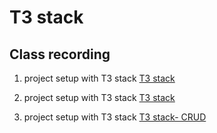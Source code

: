 # T3 stack

## Class recording

1. project setup with T3 stack [T3 stack](https://youtu.be/EuBXmIer1lc)

2. project setup with T3 stack [T3 stack](https://youtu.be/XU4RcnXV2n0)

3. project setup with T3 stack [T3 stack- CRUD](https://youtu.be/BawCQsU3OEE)
